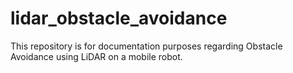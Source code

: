 # lidar_obstacle_avoidance
This repository is for documentation purposes regarding Obstacle Avoidance using LiDAR on a mobile robot.
